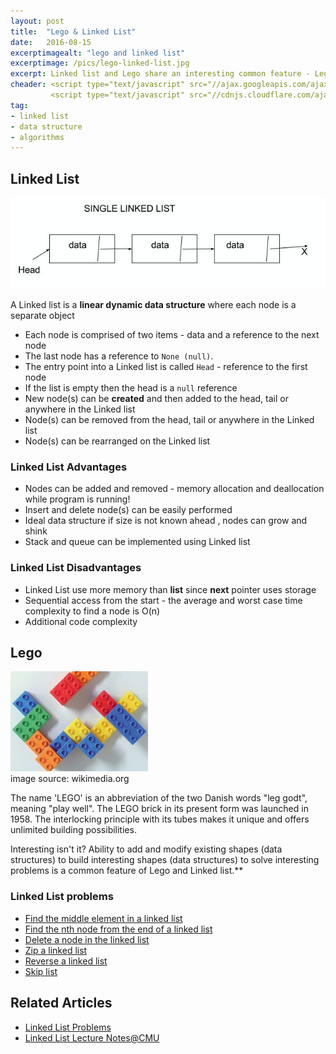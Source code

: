 ```yaml
---
layout: post
title:  "Lego & Linked List"
date:   2016-08-15
excerptimagealt: "lego and linked list"  
excerptimage: /pics/lego-linked-list.jpg  
excerpt: Linked list and Lego share an interesting common feature - Lego blocks and Linked list can be rearranged to build interesting shapes to solve interesting problems. Let's deep dive!  
cheader: <script type="text/javascript" src="//ajax.googleapis.com/ajax/libs/jquery/1.9.1/jquery.min.js"></script>
         <script type="text/javascript" src="//cdnjs.cloudflare.com/ajax/libs/gist-embed/2.0/gist-embed.min.js"></script> 
tag:
- linked list
- data structure
- algorithms
---
```


## Linked List

![legos and linked list](/pics/linked-list.png)

A Linked list is a **linear dynamic data structure** where each node is a separate object  

  *  Each node is comprised of two items - data and a reference to the next node   
  *  The last node has a reference to `None (null)`.   
  *  The entry point into a Linked list is called `Head` - reference to the first node    
  *  If the list is empty then the head is a `null` reference    
  *  New node(s) can be **created** and then added to the head, tail or anywhere in the Linked list  
  *  Node(s) can be removed from the head, tail or anywhere in the Linked list  
  *  Node(s) can be rearranged on the Linked list  

### Linked List Advantages

  * Nodes can be added and removed - memory allocation and deallocation while program is running!
  * Insert and delete node(s) can be easily performed
  * Ideal data structure if size is not known ahead , nodes can grow and shink
  * Stack and queue can be implemented using Linked list


### Linked List Disadvantages

 * Linked List use more memory than **list** since **next** pointer uses storage
 * Sequential access from the start - the average and worst case time complexity to find a node is O(n)  
 * Additional code complexity

## Lego

![legos and linked list](/pics/lego-linked-list.jpg)   
image source: wikimedia.org

The name 'LEGO' is an abbreviation of the two Danish words "leg godt", meaning "play well". The LEGO brick in its present form was launched in 1958. The interlocking principle with its tubes makes it unique and offers unlimited building possibilities. 


Interesting isn't it? Ability to add and modify existing shapes (data structures) to build interesting shapes (data structures) to solve interesting problems is a common feature of Lego and Linked list.**

### Linked List problems

* [Find the middle element in a linked list](https://github.com/harishvc/challenges/blob/master/linked-list-middle-element.py)  
* [Find the nth node from the end of a linked list](https://github.com/harishvc/challenges/blob/master/find-nth-node-from-the-end-in-a-single-linked-list.py)
* [Delete a node in the linked list](https://github.com/harishvc/challenges/blob/master/linked-list-delete-node.py)  
* [Zip a linked list](https://github.com/harishvc/challenges/blob/master/linked-list-zip.py)
* [Reverse a linked list](https://github.com/harishvc/challenges/blob/master/linked-list-reverse.py)  
* [Skip list](https://kunigami.blog/2012/09/25/skip-lists-in-python/)    

## Related Articles  
* [Linked List Problems](https://github.com/harishvc/challenges#linked-lists)
* [Linked List Lecture Notes@CMU](https://www.cs.cmu.edu/~adamchik/15-121/lectures/Linked%20Lists/linked%20lists.html)
